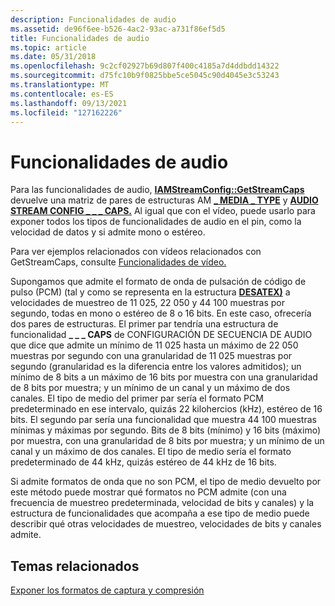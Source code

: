 ```yaml
---
description: Funcionalidades de audio
ms.assetid: de96f6ee-b526-4ac2-93ac-a731f86ef5d5
title: Funcionalidades de audio
ms.topic: article
ms.date: 05/31/2018
ms.openlocfilehash: 9c2cf02927b69d807f400c4185a7d4ddbdd14322
ms.sourcegitcommit: d75fc10b9f0825bbe5ce5045c90d4045e3c53243
ms.translationtype: MT
ms.contentlocale: es-ES
ms.lasthandoff: 09/13/2021
ms.locfileid: "127162226"
---
```

# <a name="audio-capabilities"></a>Funcionalidades de audio

Para las funcionalidades de audio, [**IAMStreamConfig::GetStreamCaps**](/windows/desktop/api/Strmif/nf-strmif-iamstreamconfig-getstreamcaps) devuelve una matriz de pares de estructuras AM [**\_ MEDIA \_ TYPE**](/windows/win32/api/strmif/ns-strmif-am_media_type) y [**AUDIO STREAM CONFIG \_ \_ \_ CAPS.**](/windows/win32/api/strmif/ns-strmif-audio_stream_config_caps) Al igual que con el vídeo, puede usarlo para exponer todos los tipos de funcionalidades de audio en el pin, como la velocidad de datos y si admite mono o estéreo.

Para ver ejemplos relacionados con vídeos relacionados con GetStreamCaps, consulte [Funcionalidades de vídeo.](video-capabilities.md)

Supongamos que admite el formato de onda de pulsación de código de pulso (PCM) (tal y como se representa en la estructura [**DESATEX)**](/previous-versions/dd757713(v=vs.85)) a velocidades de muestreo de 11 025, 22 050 y 44 100 muestras por segundo, todas en mono o estéreo de 8 o 16 bits. En este caso, ofrecería dos pares de estructuras. El primer par tendría una estructura de funcionalidad **\_ \_ \_ CAPS** de CONFIGURACIÓN DE SECUENCIA DE AUDIO que dice que admite un mínimo de 11 025 hasta un máximo de 22 050 muestras por segundo con una granularidad de 11 025 muestras por segundo (granularidad es la diferencia entre los valores admitidos); un mínimo de 8 bits a un máximo de 16 bits por muestra con una granularidad de 8 bits por muestra; y un mínimo de un canal y un máximo de dos canales. El tipo de medio del primer par sería el formato PCM predeterminado en ese intervalo, quizás 22 kilohercios (kHz), estéreo de 16 bits. El segundo par sería una funcionalidad que muestra 44 100 muestras mínimas y máximas por segundo. Bits de 8 bits (mínimo) y 16 bits (máximo) por muestra, con una granularidad de 8 bits por muestra; y un mínimo de un canal y un máximo de dos canales. El tipo de medio sería el formato predeterminado de 44 kHz, quizás estéreo de 44 kHz de 16 bits.

Si admite formatos de onda que no son PCM, el tipo de medio devuelto por este método puede mostrar qué formatos no PCM admite (con una frecuencia de muestreo predeterminada, velocidad de bits y canales) y la estructura de funcionalidades que acompaña a ese tipo de medio puede describir qué otras velocidades de muestreo, velocidades de bits y canales admite.

## <a name="related-topics"></a>Temas relacionados

<dl> <dt>

[Exponer los formatos de captura y compresión](exposing-capture-and-compression-formats.md)
</dt> </dl>

 

 
